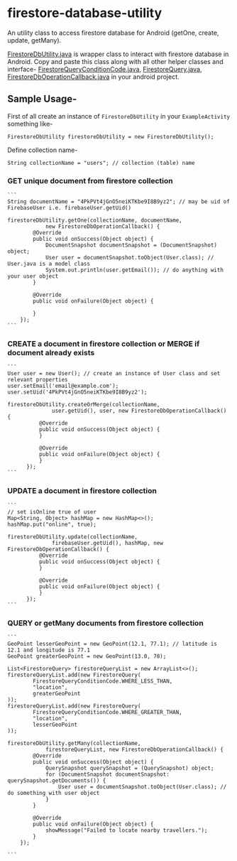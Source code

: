 # firestore-database-utility
An utility class to access firestore database for Android (getOne, create, update, getMany).

[FirestoreDbUtility.java](https://github.com/varunon9/firestore-database-utility/blob/master/FirestoreDbUtility.java) is wrapper class to interact with firestore database in Android. Copy and paste this class along with all other helper classes and interface- [FirestoreQueryConditionCode.java](https://github.com/varunon9/firestore-database-utility/blob/master/FirestoreQueryConditionCode.java), [FirestoreQuery.java](https://github.com/varunon9/firestore-database-utility/blob/master/FirestoreQuery.java), [FirestoreDbOperationCallback.java](https://github.com/varunon9/firestore-database-utility/blob/master/FirestoreDbOperationCallback.java) in your android project.

## Sample Usage-

First of all create an instance of `FirestoreDbUtility` in your `ExampleActivity` something like-

`FirestoreDbUtility firestoreDbUtility = new FirestoreDbUtility();`

Define collection name-

`String collectionName = "users"; // collection (table) name `


### GET unique document from firestore collection

    ```
    String documentName = "4PkPVt4jGnO5neiKTKbe9I8B9yz2"; // may be uid of FirebaseUser i.e. firebaseUser.getUid()
    
    firestoreDbUtility.getOne(collectionName, documentName,
                new FirestoreDbOperationCallback() {
            @Override
            public void onSuccess(Object object) {
                DocumentSnapshot documentSnapshot = (DocumentSnapshot) object;
                User user = documentSnapshot.toObject(User.class); // User.java is a model class
                System.out.println(user.getEmail()); // do anything with your user object
            }

            @Override
            public void onFailure(Object object) {

            }
        });
    ```
    
### CREATE a document in firestore collection or MERGE if document already exists

    ```
    User user = new User(); // create an instance of User class and set relevant properties
    user.setEmail('email@example.com');
    user.setUid('4PkPVt4jGnO5neiKTKbe9I8B9yz2');
        
    firestoreDbUtility.createOrMerge(collectionName,
                  user.getUid(), user, new FirestoreDbOperationCallback() {
              @Override
              public void onSuccess(Object object) {
              }

              @Override
              public void onFailure(Object object) {
              }
          });
    ```
    
### UPDATE a document in firestore collection

    ```
    // set isOnline true of user
    Map<String, Object> hashMap = new HashMap<>();
    hashMap.put("online", true);
    
    firestoreDbUtility.update(collectionName,
                  firebaseUser.getUid(), hashMap, new FirestoreDbOperationCallback() {
              @Override
              public void onSuccess(Object object) {
              }

              @Override
              public void onFailure(Object object) {
              }
          });
    ```
    
### QUERY or getMany documents from firestore collection

    ```
    GeoPoint lesserGeoPoint = new GeoPoint(12.1, 77.1); // latitude is 12.1 and longitude is 77.1
    GeoPoint greaterGeoPoint = new GeoPoint(13.0, 78);
    
    List<FirestoreQuery> firestoreQueryList = new ArrayList<>();
    firestoreQueryList.add(new FirestoreQuery(
            FirestoreQueryConditionCode.WHERE_LESS_THAN,
            "location",
            greaterGeoPoint
    ));
    firestoreQueryList.add(new FirestoreQuery(
            FirestoreQueryConditionCode.WHERE_GREATER_THAN,
            "location",
            lesserGeoPoint
    ));
    
    firestoreDbUtility.getMany(collectionName,
                firestoreQueryList, new FirestoreDbOperationCallback() {
            @Override
            public void onSuccess(Object object) {
                QuerySnapshot querySnapshot = (QuerySnapshot) object;
                for (DocumentSnapshot documentSnapshot: querySnapshot.getDocuments()) {
                    User user = documentSnapshot.toObject(User.class); // do something with user object
                }
            }

            @Override
            public void onFailure(Object object) {
                showMessage("Failed to locate nearby travellers.");
            }
        });
    
    ```
